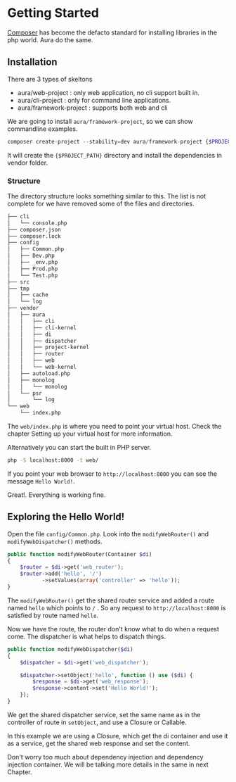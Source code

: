 # Getting Started

[Composer](http://getcomposer.org) has become the defacto standard 
for installing libraries in the php world. Aura do the same.


## Installation

There are 3 types of skeltons

* aura/web-project : only web application, no cli support built in.
* aura/cli-project : only for command line applications.
* aura/framework-project : supports both web and cli

We are going to install `aura/framework-project`, so we can show commandline 
examples.

```php
composer create-project --stability=dev aura/framework-project {$PROJECT_PATH}
```
    
It will create the `{$PROJECT_PATH}` directory and install the dependencies
in vendor folder.

### Structure

The directory structure looks something similar to this. The list is not 
complete for we have removed some of the files and directories.

```bash
├── cli
│   └── console.php
├── composer.json
├── composer.lock
├── config
│   ├── Common.php
│   ├── Dev.php
│   ├── _env.php
│   ├── Prod.php
│   └── Test.php
├── src
├── tmp
│   ├── cache
│   └── log
├── vendor
│   ├── aura
│   │   ├── cli
│   │   ├── cli-kernel
│   │   ├── di
│   │   ├── dispatcher
│   │   ├── project-kernel
│   │   ├── router
│   │   ├── web
│   │   └── web-kernel
│   ├── autoload.php
│   ├── monolog
│   │   └── monolog
│   └── psr
│       └── log
└── web
    └── index.php
```

The `web/index.php` is where you need to point your virtual host. Check the 
chapter Setting up your virtual host for more information.

Alternatively you can start the built in PHP server.


```bash
php -S localhost:8000 -t web/
```

If you point your web browser to `http://localhost:8000` you can see 
the message `Hello World!`.

Great!. Everything is working fine.

## Exploring the Hello World!

Open the file `config/Common.php`. Look into the `modifyWebRouter()` and 
`modifyWebDispatcher()` methods.

```php
public function modifyWebRouter(Container $di)
{
    $router = $di->get('web_router');
    $router->add('hello', '/')
           ->setValues(array('controller' => 'hello'));
}
```

The `modifyWebRouter()` get the shared router service and added a route 
named `hello` which points to `/` . So any request to `http://localhost:8000` 
is satisfied by route named `hello`.

Now we have the route, the router don't know what to do when a request come.
The dispatcher is what helps to dispatch things.

```php
public function modifyWebDispatcher($di)
{
    $dispatcher = $di->get('web_dispatcher');

    $dispatcher->setObject('hello', function () use ($di) {
        $response = $di->get('web_response');
        $response->content->set('Hello World!');
    });
}
```

We get the shared dispatcher service, set the same name as in the 
controller of route in `setObject`, and use a Closure or Callable.

In this example we are using a Closure, which get the di container and use 
it as a service, get the shared web response and set the content.

Don't worry too much about dependency injection and dependency injection 
container. We will be talking more details in the same in next Chapter.
